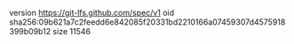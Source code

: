 version https://git-lfs.github.com/spec/v1
oid sha256:09b621a7c2feedd6e842085f20331bd2210166a07459307d4575918399b09b12
size 11546
